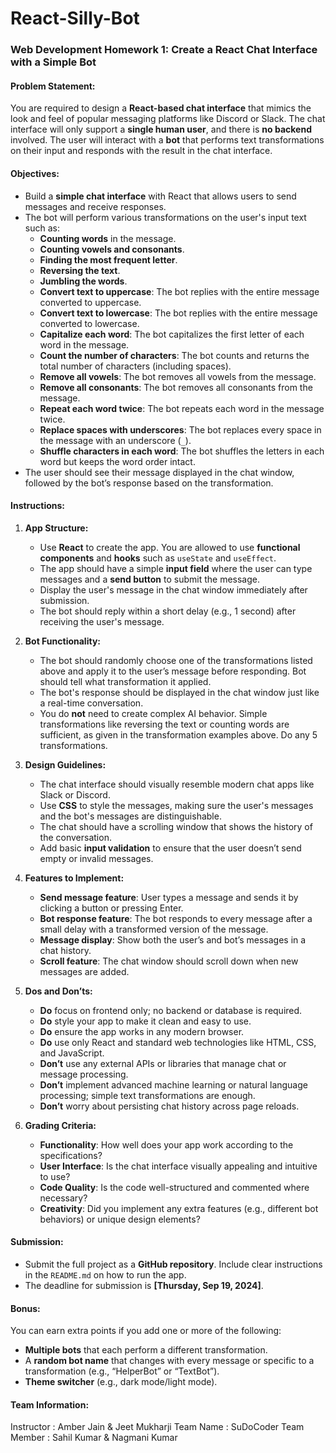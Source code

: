 # React-Silly-Bot

### Web Development Homework 1: Create a React Chat Interface with a Simple Bot

#### **Problem Statement:**

You are required to design a **React-based chat interface** that mimics the look and feel of popular messaging platforms like Discord or Slack. The chat interface will only support a **single human user**, and there is **no backend** involved. The user will interact with a **bot** that performs text transformations on their input and responds with the result in the chat interface.

#### **Objectives:**
- Build a **simple chat interface** with React that allows users to send messages and receive responses.
- The bot will perform various transformations on the user's input text such as:
  - **Counting words** in the message.
  - **Counting vowels and consonants**.
  - **Finding the most frequent letter**.
  - **Reversing the text**.
  - **Jumbling the words**.
  - **Convert text to uppercase**: The bot replies with the entire message converted to uppercase.
  - **Convert text to lowercase**: The bot replies with the entire message converted to lowercase.
  - **Capitalize each word**: The bot capitalizes the first letter of each word in the message.
  - **Count the number of characters**: The bot counts and returns the total number of characters (including spaces).
  - **Remove all vowels**: The bot removes all vowels from the message.
  - **Remove all consonants**: The bot removes all consonants from the message.
  - **Repeat each word twice**: The bot repeats each word in the message twice.
  - **Replace spaces with underscores**: The bot replaces every space in the message with an underscore (`_`).
  - **Shuffle characters in each word**: The bot shuffles the letters in each word but keeps the word order intact.
- The user should see their message displayed in the chat window, followed by the bot’s response based on the transformation. 

#### **Instructions:**

1. **App Structure:**
   - Use **React** to create the app. You are allowed to use **functional components** and **hooks** such as `useState` and `useEffect`.
   - The app should have a simple **input field** where the user can type messages and a **send button** to submit the message.
   - Display the user's message in the chat window immediately after submission.
   - The bot should reply within a short delay (e.g., 1 second) after receiving the user's message.
   
2. **Bot Functionality:**
   - The bot should randomly choose one of the transformations listed above and apply it to the user’s message before responding. Bot should tell what transformation it applied.
   - The bot's response should be displayed in the chat window just like a real-time conversation.
   - You do **not** need to create complex AI behavior. Simple transformations like reversing the text or counting words are sufficient, as given in the transformation examples above. Do any 5 transformations.
   
3. **Design Guidelines:**
   - The chat interface should visually resemble modern chat apps like Slack or Discord.
   - Use **CSS** to style the messages, making sure the user's messages and the bot's messages are distinguishable.
   - The chat should have a scrolling window that shows the history of the conversation.
   - Add basic **input validation** to ensure that the user doesn’t send empty or invalid messages.

4. **Features to Implement:**
   - **Send message feature**: User types a message and sends it by clicking a button or pressing Enter.
   - **Bot response feature**: The bot responds to every message after a small delay with a transformed version of the message.
   - **Message display**: Show both the user’s and bot’s messages in a chat history.
   - **Scroll feature**: The chat window should scroll down when new messages are added.

5. **Dos and Don’ts:**
   - **Do** focus on frontend only; no backend or database is required.
   - **Do** style your app to make it clean and easy to use.
   - **Do** ensure the app works in any modern browser.
   - **Do** use only React and standard web technologies like HTML, CSS, and JavaScript.
   - **Don’t** use any external APIs or libraries that manage chat or message processing.
   - **Don’t** implement advanced machine learning or natural language processing; simple text transformations are enough.
   - **Don’t** worry about persisting chat history across page reloads.

6. **Grading Criteria:**
   - **Functionality**: How well does your app work according to the specifications?
   - **User Interface**: Is the chat interface visually appealing and intuitive to use?
   - **Code Quality**: Is the code well-structured and commented where necessary?
   - **Creativity**: Did you implement any extra features (e.g., different bot behaviors) or unique design elements?

#### **Submission:**
- Submit the full project as a **GitHub repository**. Include clear instructions in the `README.md` on how to run the app.
- The deadline for submission is **[Thursday, Sep 19, 2024]**.

#### **Bonus:**
You can earn extra points if you add one or more of the following:
- **Multiple bots** that each perform a different transformation.
- A **random bot name** that changes with every message or specific to a transformation (e.g., “HelperBot” or “TextBot”).
- **Theme switcher** (e.g., dark mode/light mode).


#### **Team Information:**
Instructor : Amber Jain & Jeet Mukharji
Team Name : SuDoCoder
Team Member : Sahil Kumar & Nagmani Kumar

